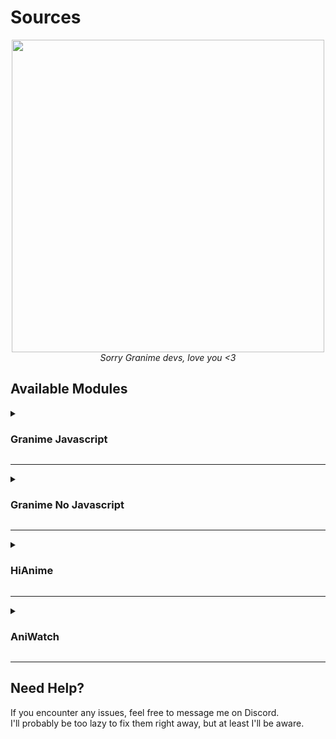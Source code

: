 # Sources

<div align="center"> 
  <img src="https://i.ibb.co/41qyCzd/1358296.png" width="500px">
  <br>
  <i>Sorry Granime devs, love you &lt;3</i>
</div>

## Available Modules

<details>

<summary>

### Granime Javascript

</summary>

### Granime
**File:** `Ganime.json`  
**Description:** Granime JavaScript module (depends on `granime.js`). <br>
**Language:** English. (SUB/DUB)<br>
**App version:** V2 and up
</details>

---

<details>

<summary>

### Granime No Javascript

</summary>

### Ganime (No JS)
**File:** `Ganime_noJS.json`  
**Description:** Granime JSON module without JavaScript dependency. <br>
**Language:** English. (SUB/DUB)<br>
**App version:** V1 and up
</details>

---

<details>

<summary>

### HiAnime 

</summary>

### HiAnime
**File:** `HiAnime.json`  
**Description:** HiAnime JavaScript module utilizing the AniWatch API (requires `hianime.js`).<br>
**Note:** *Currently supports only dubbed versions until soft subs issue is resolved.* <br>
**Language:** English. (DUB)<br>
**App version:** V2 and up
</details>

---

<details>

<summary>

### AniWatch

</summary>

### AniWatch
**File:** `AniWatch.json`  
**Description:** AniWatch JavaScript module utilizing the Anime-API (requires `aniwatch.js`). <br> 
**Note:** *Currently supports only dubbed versions until soft subs issue is resolved.* <br>
**Language:** English. (DUB) <br>
**App version:** V2 and up
</details>

---

## Need Help?
If you encounter any issues, feel free to message me on Discord.  
I'll probably be too lazy to fix them right away, but at least I'll be aware. 




